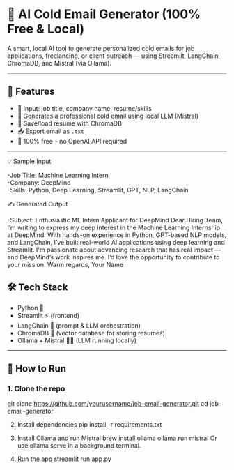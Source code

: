 # 🤖 AI Cold Email Generator (100% Free & Local)

A smart, local AI tool to generate personalized cold emails for job applications, freelancing, or client outreach — using Streamlit, LangChain, ChromaDB, and Mistral (via Ollama).

---

## 🚀 Features

- 📝 Input: job title, company name, resume/skills
- 🤖 Generates a professional cold email using local LLM (Mistral)
- 💾 Save/load resume with ChromaDB
- 📥 Export email as `.txt`
- 🧠 100% free – no OpenAI API required

---

💡 Sample Input

-Job Title: Machine Learning Intern  
-Company: DeepMind  
-Skills: Python, Deep Learning, Streamlit, GPT, NLP, LangChain


✍️ Generated Output

-Subject: Enthusiastic ML Intern Applicant for DeepMind
    Dear Hiring Team,
    I’m writing to express my deep interest in the Machine Learning Internship at     DeepMind. With hands-on experience in Python, GPT-based NLP models, and           LangChain, I’ve built real-world AI applications using deep learning and          Streamlit. I'm passionate about advancing research that has real impact — and     DeepMind’s work inspires me.
    I’d love the opportunity to contribute to your mission.
    Warm regards,
    Your Name
    
## 🛠 Tech Stack

- Python 🐍
- Streamlit ⚡ (frontend)
- LangChain 🧠 (prompt & LLM orchestration)
- ChromaDB 📂 (vector database for storing resumes)
- Ollama + Mistral 🧙‍♂️ (LLM running locally)

---

## 🧪 How to Run

### 1. Clone the repo

git clone https://github.com/yourusername/job-email-generator.git
cd job-email-generator

2. Install dependencies
pip install -r requirements.txt

3. Install Ollama and run Mistral
brew install ollama
ollama run mistral
Or use ollama serve in a background terminal.

4. Run the app
streamlit run app.py

